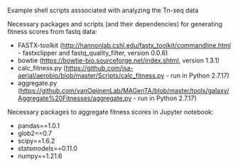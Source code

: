 Example shell scripts asssociated with analyzing the Tn-seq data

Necessary packages and scripts (and their dependencies) for generating fitness scores from fastq data:
- FASTX-toolkit (http://hannonlab.cshl.edu/fastx_toolkit/commandline.html - fastxclipper and fastq_quality_filter, version 0.0.6)
- bowtie (https://bowtie-bio.sourceforge.net/index.shtml, version 1.3.1)
- calc_fitness.py (https://github.com/jsa-aerial/aerobio/blob/master/Scripts/calc_fitness.py - run in Python 2.7.17)
- aggregate.py (https://github.com/vanOpijnenLab/MAGenTA/blob/master/tools/galaxy/Aggregate%20Fitnesses/aggregate.py - run in Python 2.7.17)

Necessary packages to aggregate fitness scores in Jupyter notebook:
- pandas==1.0.1
- glob2==0.7
- scipy==1.6.2
- statsmodels==0.11.0
- numpy==1.21.6
